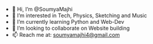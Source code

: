 - 👋 Hi, I’m @SoumyaMajhi
- 👀 I’m interested in Tech, Physics, Sketching and Music
- 🌱 I’m currently learning Python and Web-Dev
- 💞️ I’m looking to collaborate on Website building
- 📫 Reach me at: soumyamajhi4@gmail.com

<!---
SoumyaMajhi/SoumyaMajhi is a ✨ special ✨ repository because its `README.md` (this file) appears on your GitHub profile.
You can click the Preview link to take a look at your changes.
--->
